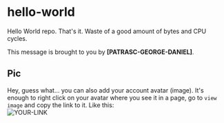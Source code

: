 # hello-world

Hello World repo. That's it. Waste of a good amount of bytes and CPU cycles.

This message is brought to you by **[PATRASC-GEORGE-DANIEL]**.

## Pic

Hey, guess what... you can also add your account avatar (image). It's enough to right click on your avatar where you see it in a page, go to `view image` and copy the link to it.
Like this:  
![YOUR-LINK](https://avatars2.githubusercontent.com/u/7242607?s=60&v=4)
